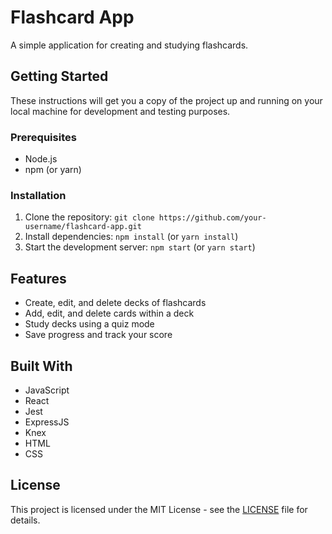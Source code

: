 # Flashcard App

A simple application for creating and studying flashcards.

## Getting Started

These instructions will get you a copy of the project up and running on your local machine for development and testing purposes.

### Prerequisites

- Node.js
- npm (or yarn)

### Installation

1. Clone the repository: `git clone https://github.com/your-username/flashcard-app.git`
2. Install dependencies: `npm install` (or `yarn install`)
3. Start the development server: `npm start` (or `yarn start`)

## Features

- Create, edit, and delete decks of flashcards
- Add, edit, and delete cards within a deck
- Study decks using a quiz mode
- Save progress and track your score

## Built With

- JavaScript
- React
- Jest
- ExpressJS
- Knex
- HTML
- CSS

## License

This project is licensed under the MIT License - see the [LICENSE](LICENSE) file for details.

